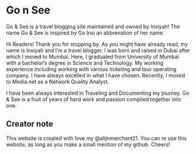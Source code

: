 # Go n See 

Go & See is a travel blogging site maintained and owned by Insiyah! 
The name Go & See is inspired by Go Insi an abbrevation of her name.

Hi Readers! Thank you for stopping by. As you might have already read, my name is Insiyah and I’m a travel blogger. 
I was born and raised in Dubai after which I moved to Mumbai. Here, I graduated from University of Mumbai with a bachelor’s degree in Science and Technology. 
My working experience including working with various ticketing and tour operating company. I have always excelled in what I have chosen. Recently, I moved to Media.net as a Network Quality Analyst. 

I have been always interested in Traveling and Documenting my journey. 
Go & See is a fruit of years of hard work and passion compiled together into one.

## Creator note

This website is created with love my @alijnmerchant21. You can re use this website, as long as you make a small mention of my github. Cheers!
